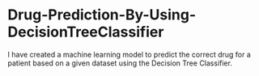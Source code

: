 # Drug-Prediction-By-Using-DecisionTreeClassifier
I have created a machine learning model to predict the correct drug for a patient based on a given dataset using the Decision Tree Classifier.
